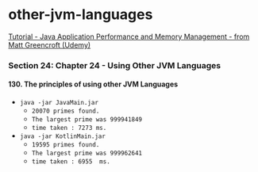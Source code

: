 # other-jvm-languages

[Tutorial - Java Application Performance and Memory Management - from Matt Greencroft (Udemy)](../README.md)

### Section 24: Chapter 24 - Using Other JVM Languages

#### 130. The principles of using other JVM Languages

- `java -jar JavaMain.jar`
    - `20070 primes found.`
    - `The largest prime was 999941849`
    - `time taken : 7273 ms.`
- `java -jar KotlinMain.jar`
    - `19595 primes found.`
    - `The largest prime was 999962641`
    - `time taken : 6955  ms.`

